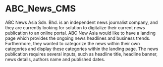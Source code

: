 # ABC_News_CMS
ABC News Asia Sdn. Bhd. is an independent news journalist company, and they are currently looking for solution to digitalize their current news publication to an online portal. ABC New Asia would like to have a landing page which provides the ongoing news headlines and business trends. Furthermore, they wanted to categorize the news within their own categories and display these categories within the landing page. The news publication requires several inputs, such as headline title, headline banner, news details, authors name and published dates.
